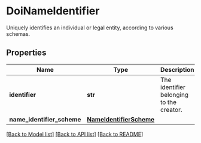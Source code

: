 # DoiNameIdentifier

Uniquely identifies an individual or legal entity, according to various schemas.
## Properties
Name | Type | Description | Notes
------------ | ------------- | ------------- | -------------
**identifier** | **str** | The identifier belonging to the creator. | 
**name_identifier_scheme** | [**NameIdentifierScheme**](NameIdentifierScheme.md) |  | 

[[Back to Model list]](../README.md#documentation-for-models) [[Back to API list]](../README.md#documentation-for-api-endpoints) [[Back to README]](../README.md)


